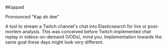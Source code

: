 #Kappad

Pronounced "Kap ah dee"

A tool to stream a Twitch channel's chat into Elasticsearch for live or post-mortem analysis. This was conceived before Twitch implemented chat replay in videos-on-demand (VODs), mind you. Implementation towards the same goal these days might look very different.
